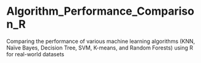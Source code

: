 # Algorithm_Performance_Comparison_R
Comparing the performance of various machine learning algorithms (KNN, Naïve Bayes, Decision Tree, SVM, K-means, and Random Forests) using R for real-world datasets
